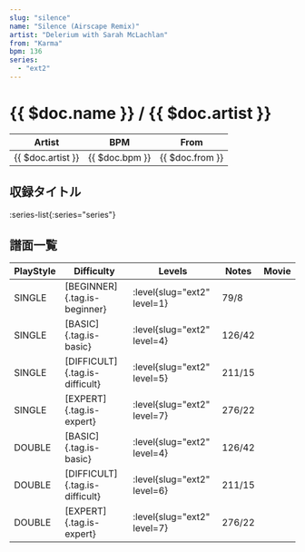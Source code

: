 ```yaml
---
slug: "silence"
name: "Silence (Airscape Remix)"
artist: "Delerium with Sarah McLachlan"
from: "Karma"
bpm: 136
series:
  - "ext2"
---
```


# {{ $doc.name }} / {{ $doc.artist }}

|Artist|BPM|From|
|------|---|----|
|{{ $doc.artist }}|{{ $doc.bpm }}|{{ $doc.from }}|

## 収録タイトル

:series-list{:series="series"}

## 譜面一覧

|PlayStyle|Difficulty|Levels|Notes|Movie|
|---------|----------|------|-----|-----|
|SINGLE|[BEGINNER]{.tag.is-beginner}|:level{slug="ext2" level=1}|79/8||
|SINGLE|[BASIC]{.tag.is-basic}|:level{slug="ext2" level=4}|126/42||
|SINGLE|[DIFFICULT]{.tag.is-difficult}|:level{slug="ext2" level=5}|211/15||
|SINGLE|[EXPERT]{.tag.is-expert}|:level{slug="ext2" level=7}|276/22||
|DOUBLE|[BASIC]{.tag.is-basic}|:level{slug="ext2" level=4}|126/42||
|DOUBLE|[DIFFICULT]{.tag.is-difficult}|:level{slug="ext2" level=6}|211/15||
|DOUBLE|[EXPERT]{.tag.is-expert}|:level{slug="ext2" level=7}|276/22||
